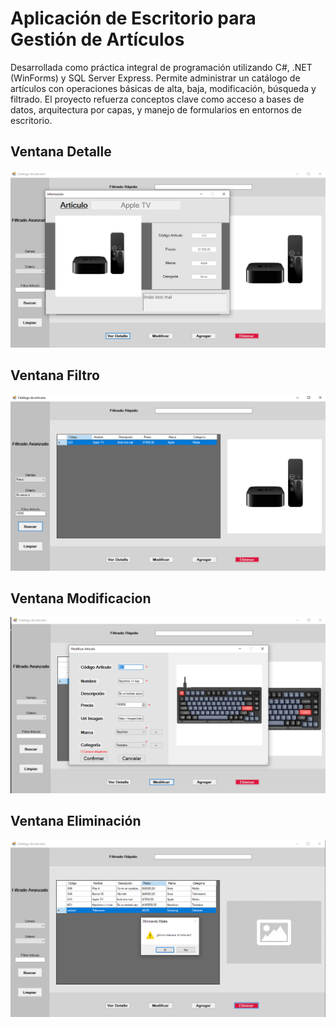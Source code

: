 # Aplicación de Escritorio para Gestión de Artículos
Desarrollada como práctica integral de programación utilizando C#, .NET (WinForms) y SQL Server Express.
Permite administrar un catálogo de artículos con operaciones básicas de alta, baja, modificación, búsqueda y filtrado. El proyecto refuerza conceptos clave como acceso a bases de datos, arquitectura por capas, y manejo de formularios en entornos de escritorio.

## Ventana Detalle
![Detalle](screenshoots/Detallepng.png)

## Ventana Filtro
![Menu Filtro](screenshoots/FiltroAvanzado.png)

## Ventana Modificacion
![Agregar](screenshoots/Modificacion.png)

## Ventana Eliminación
![Eliminación](screenshoots/Eliminarpng.png)



